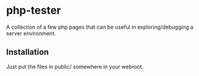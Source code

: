 # php-tester
A collection of a few php pages that can be useful in exploring/debugging
a server environment.
## Installation
Just put the files in public/ somewhere in your webroot.
